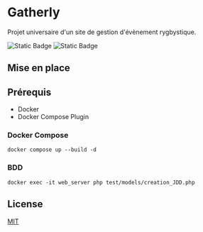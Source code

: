 # Gatherly #
Projet universaire d'un site de gestion d'évènement rygbystique.

![Static Badge](https://img.shields.io/badge/PHP-blue)
![Static Badge](https://img.shields.io/badge/TWIG-green)

## Mise en place ##

## Prérequis ##
- Docker
- Docker Compose Plugin

### Docker Compose ###

```
docker compose up --build -d
```

### BDD ###

```
docker exec -it web_server php test/models/creation_JDD.php
```

## License

[MIT](https://choosealicense.com/licenses/mit/)
